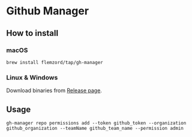 # Github Manager

## How to install
### macOS
```
brew install flemzord/tap/gh-manager
```
### Linux & Windows
Download binaries from [Release page](https://github.com/flemzord/gh-manager/releases).

## Usage
```
gh-manager repo permissions add --token github_token --organization github_organization --teamName github_team_name --permission admin
```